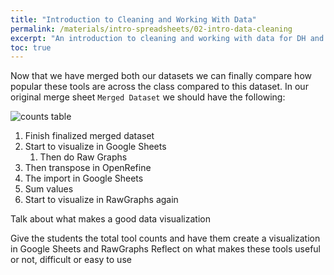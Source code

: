 ```yaml
---
title: "Introduction to Cleaning and Working With Data"
permalink: /materials/intro-spreadsheets/02-intro-data-cleaning
excerpt: "An introduction to cleaning and working with data for DH and LIS."
toc: true
---
```


Now that we have merged both our datasets we can finally compare how popular these tools are across the class compared to this dataset. In our original merge sheet `Merged Dataset` we should have the following:

![counts table]({{site.baseurl}}/assets/images/counts_table.png)


1. Finish finalized merged dataset
2. Start to visualize in Google Sheets
   1. Then do Raw Graphs
3. Then transpose in OpenRefine
4. The import in Google Sheets
5. Sum values
6. Start to visualize in RawGraphs again

Talk about what makes a good data visualization

Give the students the total tool counts and have them create a visualization in Google Sheets and RawGraphs
Reflect on what makes these tools useful or not, difficult or easy to use
